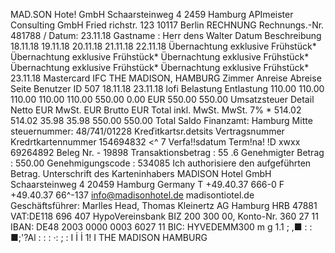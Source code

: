 MAD.SON Hote! GmbH Schaarsteinweg 4 2459 Hamburg APImeister Consulting GmbH Fried richstr. 123 10117 Berlin RECHNUNG Rechnungs.-Nr. 481788 / Datum: 23.11.18 Gastname : Herr dens Walter Datum Beschreibung 18.11.18 19.11.18 20.11.18 21.11.18 22.11.18 Übernachtung exklusive Frühstück* Übernachtung exklusive Frühstück* Übernachtung exklusive Frühstück* Übernachtung exklusive Frühstück* Übernachtung exklusive Frühstück* 23.11.18 Mastercard IFC THE MADISON, HAMBURG Zimmer Anreise Abreise Seite Benutzer ID 507 18.11.18 23.11.18 lofi Belastung Entlastung 110.00 110.00 110.00 110.00 110.00 550.00 0.00 EUR 550.00 550.00 Umsatzsteuer Detail Netto EUR MwSt. EUR Brutto EUR Total inkl. MwSt. MwSt. 7% * 514.02 514.02 35.98 35.98 550.00 550.00 Total Saldo Finanzamt: Hamburg Mitte steuernummer: 48/741/01228 Kreďitkartsr.detsits Vertragsnummer Kredrtkartennummer 154694832 <^ 7 Verfa!!sdatum Term!na! !D xwxx 69264892 Beleg Nr. - 19898 Transaktionsbetrag : 55 .6 Genehmigter Betrag : 550.00 Genehmigungscode : 534085 Ich authorisiere den aufgeführten Betrag. Unterschrift des Karteninhabers MADISON Hotel GmbH Schaarsteinweg 4 20459 Hamburg Germany T +49.40.37 666-0 F +49.40.37 66^-137 info@madisonhotel.de madisontiotel.de Geschäftsführer: Marlles Head, Thomas Kleinertz AG Hamburg HRB 47881 VAT:DE118 696 407 HypoVereinsbank BIZ 200 300 00, Konto-Nr. 360 27 11 IBAN: DE48 2003 0000 0003 6027 11 BIC: HYVEDEMM300 m g 1.1 ; ,■ : : ■;'?Al : : : ·: ; : I İ İ 1! I THE MADISON HAMBURG